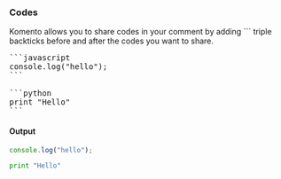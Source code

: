 ### Codes

Komento allows you to share codes in your comment by adding `\`` triple backticks before and after the codes you want to share.

<pre lang="markdown">
```javascript
console.log("hello");
```

```python
print "Hello"
```
</pre>

#### Output
```javascript
console.log("hello");
```

```python
print "Hello"
```
